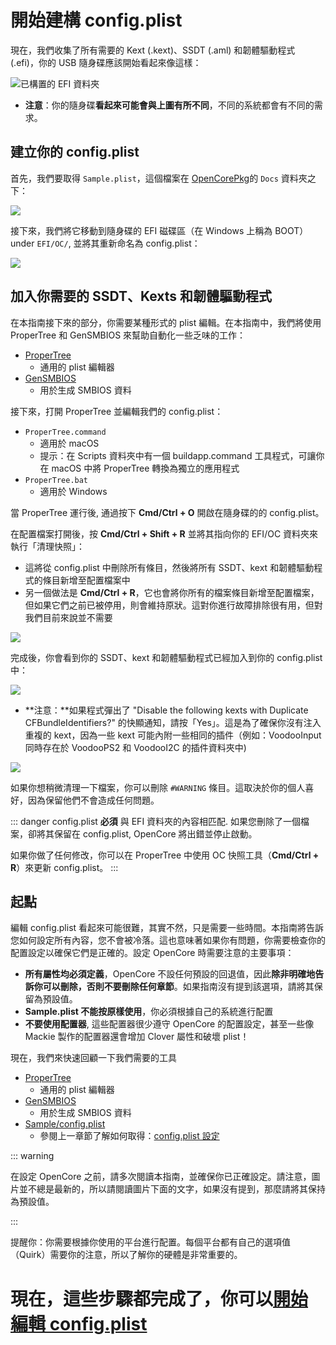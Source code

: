 # 開始建構 config.plist

現在，我們收集了所有需要的 Kext (.kext)、SSDT (.aml) 和韌體驅動程式 (.efi)，你的 USB 隨身碟應該開始看起來像這樣：

![已構置的 EFI 資料夾](../images/installer-guide/opencore-efi-md/populated-efi.png)

* **注意**：你的隨身碟**看起來可能會與上圖有所不同**，不同的系統都會有不同的需求。

## 建立你的 config.plist

首先，我們要取得 `Sample.plist`，這個檔案在 [OpenCorePkg](https://github.com/acidanthera/OpenCorePkg/releases)的 `Docs` 資料夾之下：

![](../images/config/config-universal/sample-location.png)

接下來，我們將它移動到隨身碟的 EFI 磁碟區（在 Windows 上稱為 BOOT）under `EFI/OC/`, 並將其重新命名為 config.plist：

![](../images/config/config-universal/renamed.png)

## 加入你需要的 SSDT、Kexts 和韌體驅動程式

在本指南接下來的部分，你需要某種形式的 plist 編輯。在本指南中，我們將使用 ProperTree 和 GenSMBIOS 來幫助自動化一些乏味的工作：

* [ProperTree](https://github.com/corpnewt/ProperTree)
  * 通用的 plist 編輯器
* [GenSMBIOS](https://github.com/corpnewt/GenSMBIOS)
  * 用於生成 SMBIOS 資料

接下來，打開 ProperTree 並編輯我們的 config.plist：

* `ProperTree.command`
  * 適用於 macOS
  * 提示：在 Scripts 資料夾中有一個 buildapp.command 工具程式，可讓你在 macOS 中將 ProperTree 轉換為獨立的應用程式
* `ProperTree.bat`
  * 適用於 Windows

當 ProperTree 運行後, 通過按下 **Cmd/Ctrl + O** 開啟在隨身碟的的 config.plist。

在配置檔案打開後，按 **Cmd/Ctrl + Shift + R** 並將其指向你的 EFI/OC 資料夾來執行「清理快照」：

* 這將從 config.plist 中刪除所有條目，然後將所有 SSDT、kext 和韌體驅動程式的條目新增至配置檔案中
* 另一個做法是 **Cmd/Ctrl + R**，它也會將你所有的檔案條目新增至配置檔案，但如果它們之前已被停用，則會維持原狀。這對你進行故障排除很有用，但對我們目前來說並不需要

![](../images/config/config-universal/before-snapshot.png)

完成後，你會看到你的 SSDT、kext 和韌體驅動程式已經加入到你的 config.plist 中：

![](../images/config/config-universal/after-snapshot.png)

* **注意：**如果程式彈出了 "Disable the following kexts with Duplicate CFBundleIdentifiers?" 的快顯通知，請按「Yes」。這是為了確保你沒有注入重複的 kext，因為一些 kext 可能內附一些相同的插件（例如：VoodooInput 同時存在於 VoodooPS2 和 VoodooI2C 的插件資料夾中)

![](../images/config/config-universal/duplicate.png)

如果你想稍微清理一下檔案，你可以刪除 `#WARNING` 條目。這取決於你的個人喜好，因為保留他們不會造成任何問題。

::: danger
config.plist **必須** 與 EFI 資料夾的內容相匹配. 如果您刪除了一個檔案，卻將其保留在 config.plist, OpenCore 將出錯並停止啟動。

如果你做了任何修改，你可以在 ProperTree 中使用 OC 快照工具（**Cmd/Ctrl + R**）來更新 config.plist。
:::

## 起點

編輯 config.plist 看起來可能很難，其實不然，只是需要一些時間。本指南將告訴您如何設定所有內容，您不會被冷落。這也意味著如果你有問題，你需要檢查你的配置設定以確保它們是正確的。設定 OpenCore 時需要注意的主要事項：

* **所有屬性均必須定義**，OpenCore 不設任何預設的回退值，因此**除非明確地告訴你可以刪除，否則不要刪除任何章節**。如果指南沒有提到該選項，請將其保留為預設值。
* **Sample.plist 不能按原樣使用**，你必須根據自己的系統進行配置
* **不要使用配置器**, 這些配置器很少遵守 OpenCore 的配置設定，甚至一些像 Mackie 製作的配置器還會增加 Clover 屬性和破壞 plist！

現在，我們來快速回顧一下我們需要的工具

* [ProperTree](https://github.com/corpnewt/ProperTree)
  * 通用的 plist 編輯器
* [GenSMBIOS](https://github.com/corpnewt/GenSMBIOS)
  * 用於生成 SMBIOS 資料
* [Sample/config.plist](https://github.com/acidanthera/OpenCorePkg/releases)
  * 參閱上一章節了解如何取得：[config.plist 設定](../config.plist/README.md)

::: warning

在設定 OpenCore 之前，請多次閱讀本指南，並確保你已正確設定。請注意，圖片並不總是最新的，所以請閱讀圖片下面的文字，如果沒有提到，那麼請將其保持為預設值。

:::

提醒你：你需要根據你使用的平台進行配置。每個平台都有自己的選項值（Quirk）需要你的注意，所以了解你的硬體是非常重要的。

# 現在，這些步驟都完成了，你可以[開始編輯 config.plist](acpi.md)
